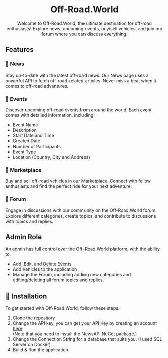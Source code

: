 <!-- Off-Road.World -->
<h1 align="center">
  Off-Road.World
</h1>

<p align="center">
  Welcome to Off-Road.World, the ultimate destination for off-road enthusiasts! Explore news, upcoming events, buy/sell vehicles, and join our forum where you can discuss everything.
</p>

<!-- Features -->
## Features

### 📰 News
Stay up-to-date with the latest off-road news. Our News page uses a powerful API to fetch off-road-related articles. Never miss a beat when it comes to off-road adventures.

### 🚀 Events
Discover upcoming off-road events from around the world. Each event comes with detailed information, including:

- Event Name
- Description
- Start Date and Time
- Created Date
- Number of Participants
- Event Type
- Location (Country, City and Address)

### 🛒 Marketplace
Buy and sell off-road vehicles in our Marketplace. Connect with fellow enthusiasts and find the perfect ride for your next adventure.

### 💬 Forum
Engage in discussions with our community on the Off-Road.World forum. Explore different categories, create topics, and contribute to discussions with topics and replies.

## Admin Role

An admin has full control over the Off-Road.World platform, with the ability to:

- Add, Edit, and Delete Events
- Add Vehicles to the application
- Manage the Forum, including adding new categories and editing/deleting all forum topics and replies.

## 🚀 Installation

To get started with Off-Road.World, follow these steps:

1. Clone the repository
2. Change the API key, you can get your API Key by creating an account <a href="newsapi.org">here</a>. </br>(Note that you need to install the NewsAPI NuGet package.)
3. Change the Connection String for a database that suits you. (I used SQL Server on Docker)
4. Build & Run the application
